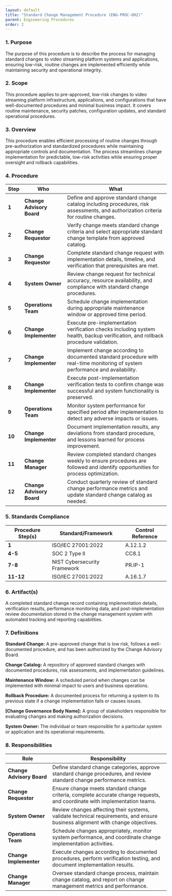 ```yaml
---
layout: default
title: "Standard Change Management Procedure (ENG-PROC-002)"
parent: Engineering Procedures
order: 2
---
```


### 1. Purpose

The purpose of this procedure is to describe the process for managing standard changes to video streaming platform systems and applications, ensuring low-risk, routine changes are implemented efficiently while maintaining security and operational integrity.

### 2. Scope

This procedure applies to pre-approved, low-risk changes to video streaming platform infrastructure, applications, and configurations that have well-documented procedures and minimal business impact. It covers routine maintenance, security patches, configuration updates, and standard operational procedures.

### 3. Overview

This procedure enables efficient processing of routine changes through pre-authorization and standardized procedures while maintaining appropriate controls and documentation. The process streamlines change implementation for predictable, low-risk activities while ensuring proper oversight and rollback capabilities.

### 4. Procedure

| **Step** | **Who** | **What** |
| -------- | -------- | -------- |
| **1** | **Change Advisory Board** | Define and approve standard change catalog including procedures, risk assessments, and authorization criteria for routine changes. |
| **2** | **Change Requestor** | Verify change meets standard change criteria and select appropriate standard change template from approved catalog. |
| **3** | **Change Requestor** | Complete standard change request with implementation details, timeline, and verification that prerequisites are met. |
| **4** | **System Owner** | Review change request for technical accuracy, resource availability, and compliance with standard change procedures. |
| **5** | **Operations Team** | Schedule change implementation during appropriate maintenance window or approved time period. |
| **6** | **Change Implementer** | Execute pre-implementation verification checks including system health, backup verification, and rollback procedure validation. |
| **7** | **Change Implementer** | Implement change according to documented standard procedure with real-time monitoring of system performance and availability. |
| **8** | **Change Implementer** | Execute post-implementation verification tests to confirm change was successful and system functionality is preserved. |
| **9** | **Operations Team** | Monitor system performance for specified period after implementation to detect any adverse impacts or issues. |
| **10** | **Change Implementer** | Document implementation results, any deviations from standard procedure, and lessons learned for process improvement. |
| **11** | **Change Manager** | Review completed standard changes weekly to ensure procedures are followed and identify opportunities for process optimization. |
| **12** | **Change Advisory Board** | Conduct quarterly review of standard change performance metrics and update standard change catalog as needed. |

### 5. Standards Compliance

| **Procedure Step(s)** | **Standard/Framework** | **Control Reference** |
| --------------------- | ---------------------- | --------------------- |
| **1** | ISO/IEC 27001:2022 | A.12.1.2 |
| **4-5** | SOC 2 Type II | CC8.1 |
| **7-8** | NIST Cybersecurity Framework | PR.IP-1 |
| **11-12** | ISO/IEC 27001:2022 | A.16.1.7 |

### 6. Artifact(s)

A completed standard change record containing implementation details, verification results, performance monitoring data, and post-implementation review documentation stored in the change management system with automated tracking and reporting capabilities.

### 7. Definitions

**Standard Change:** A pre-approved change that is low risk, follows a well-documented procedure, and has been authorized by the Change Advisory Board.

**Change Catalog:** A repository of approved standard changes with documented procedures, risk assessments, and implementation guidelines.

**Maintenance Window:** A scheduled period when changes can be implemented with minimal impact to users and business operations.

**Rollback Procedure:** A documented process for returning a system to its previous state if a change implementation fails or causes issues.

**[Change Governance Body Name]:** A group of stakeholders responsible for evaluating changes and making authorization decisions.

**System Owner:** The individual or team responsible for a particular system or application and its operational requirements.

### 8. Responsibilities

| **Role** | **Responsibility** |
| -------- | ------------------ |
| **Change Advisory Board** | Define standard change categories, approve standard change procedures, and review standard change performance metrics. |
| **Change Requestor** | Ensure change meets standard change criteria, complete accurate change requests, and coordinate with implementation teams. |
| **System Owner** | Review changes affecting their systems, validate technical requirements, and ensure business alignment with change objectives. |
| **Operations Team** | Schedule changes appropriately, monitor system performance, and coordinate change implementation activities. |
| **Change Implementer** | Execute changes according to documented procedures, perform verification testing, and document implementation results. |
| **Change Manager** | Oversee standard change process, maintain change catalog, and report on change management metrics and performance. |
